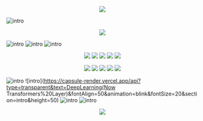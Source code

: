 <p align="center"><img src="https://capsule-render.vercel.app/api?type=waving&color=auto&height=300&section=header&text=NewPlus%20GitHub&fontSize=90" /></p>

![intro](https://capsule-render.vercel.app/api?type=transparent&text=YongHwan%20Lee&fontAlign=50&animation=blink&fontSize=40&section=intro&height=50)

<p align="center"><img src="https://user-images.githubusercontent.com/32642002/171190867-b4099bb1-c095-449e-9876-685d566901d0.jpg"/></p>

![intro](https://capsule-render.vercel.app/api?type=transparent&text=1999.03.26&fontAlign=50&animation=blink&fontSize=20&section=intro&height=50)
![intro](https://capsule-render.vercel.app/api?type=transparent&text=Jeonbuk%20National%20University,%20IT%20Engineering&fontAlign=50&animation=blink&fontSize=20&section=intro&height=50)
![intro](https://capsule-render.vercel.app/api?type=transparent&text=💻Tech%20Stack&fontAlign=50&animation=blink&fontSize=20&section=intro&height=50)

<p align="center"><img src="https://img.shields.io/badge/C/C++-e80c2d?style=flat-square&logo=C++&logoColor=white"/></a> <img src="https://img.shields.io/badge/Python-e86b0c?style=flat-square&logo=Python&logoColor=white"/></a> <img src="https://img.shields.io/badge/Java-f0e513?style=flat-square&logo=Java&logoColor=white"/></a> <img src="https://img.shields.io/badge/VB.NET-90f013?style=flat-square&logo=.NET&logoColor=white"/></a> <img src="https://img.shields.io/badge/SQL-25b00c?style=flat-square&logo=MySQL&logoColor=white"/></a></p>
<p align="center"><img src="https://img.shields.io/badge/HTML-0cb07f?style=flat-square&logo=HTML&logoColor=white"/></a> <img src="https://img.shields.io/badge/CSS-0ddbd8?style=flat-square&logo=CSS&logoColor=white"/></a> <img src="https://img.shields.io/badge/JavaScript-3766AB?style=flat-square&logo=javascript&logoColor=white"/></a> <img src="https://img.shields.io/badge/ASP-770abf?style=flat-square&logo=ASP&logoColor=white"/></a> <img src="https://img.shields.io/badge/PHP-bf0a5b?style=flat-square&logo=PHP&logoColor=white"/></a></p>

![intro](https://capsule-render.vercel.app/api?type=transparent&text=📚Studying&fontAlign=50&animation=blink&fontSize=20&section=intro&height=50)
![intro](https://capsule-render.vercel.app/api?type=transparent&text=DeepLearning(Now Transformers%20Layer)&fontAlign=50&animation=blink&fontSize=20&section=intro&height=50)
![intro](https://capsule-render.vercel.app/api?type=transparent&text=MachineLearning&fontAlign=50&animation=blink&fontSize=20&section=intro&height=50)
![intro](https://capsule-render.vercel.app/api?type=transparent&text=Android(Java),%20Flutter&fontAlign=50&animation=blink&fontSize=20&section=intro&height=50)

<p align="center"><img src="https://capsule-render.vercel.app/api?type=waving&color=auto&height=300&section=footer&fontSize=20" /></p>
